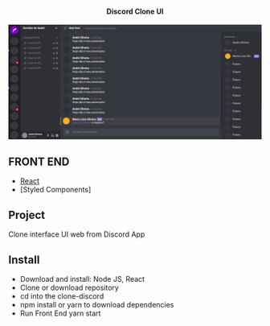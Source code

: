 <h4 align="center">
  Discord Clone UI
</h4>
<p align="center">
  <img alt="layout" src=".github/ss.png">
   
</p>

## FRONT END

- [React](https://reactjs.org)
- [Styled Components]

## Project

Clone interface UI web from Discord App

## Install

- Download and install: Node JS, React
- Clone or download repository
- cd into the clone-discord
- npm install or yarn to download dependencies
- Run Front End yarn start
